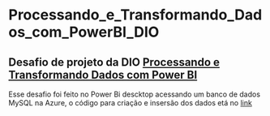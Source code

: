 # Processando_e_Transformando_Dados_com_PowerBI_DIO
## Desafio de projeto da DIO [Processando e Transformando Dados com Power BI](https://web.dio.me/lab/processando-e-transformando-dados-com-power-bi/learning/dc02898f-eee6-48b1-90b5-c0ef3f4f375a)

Esse desafio foi feito no Power Bi descktop acessando um banco de dados MySQL na Azure, o código para criação e insersão dos dados etá no [link](https://github.com/julianazanelatto/power_bi_analyst/tree/main/Módulo%203/Desafio%20de%20Projeto)
